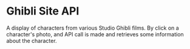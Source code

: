 # Ghibli Site API

A display of characters from various Studio Ghibli films.  By click on a character's photo, and API call is made and retrieves some information about the character.
